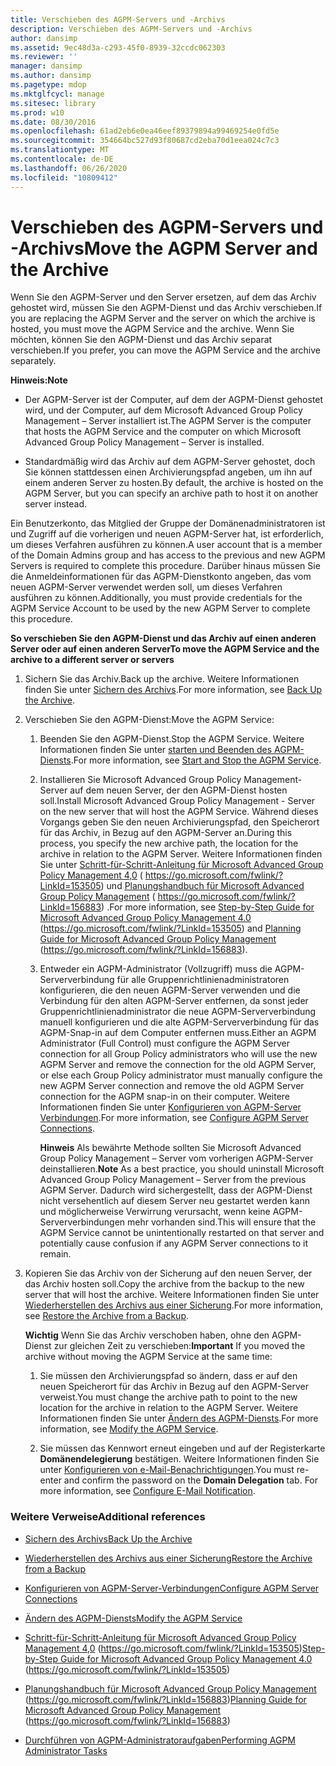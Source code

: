 ```yaml
---
title: Verschieben des AGPM-Servers und -Archivs
description: Verschieben des AGPM-Servers und -Archivs
author: dansimp
ms.assetid: 9ec48d3a-c293-45f0-8939-32ccdc062303
ms.reviewer: ''
manager: dansimp
ms.author: dansimp
ms.pagetype: mdop
ms.mktglfcycl: manage
ms.sitesec: library
ms.prod: w10
ms.date: 08/30/2016
ms.openlocfilehash: 61ad2eb6e0ea46eef89379894a99469254e0fd5e
ms.sourcegitcommit: 354664bc527d93f80687cd2eba70d1eea024c7c3
ms.translationtype: MT
ms.contentlocale: de-DE
ms.lasthandoff: 06/26/2020
ms.locfileid: "10809412"
---
```

# <span data-ttu-id="ba40c-103">Verschieben des AGPM-Servers und -Archivs</span><span class="sxs-lookup"><span data-stu-id="ba40c-103">Move the AGPM Server and the Archive</span></span>


<span data-ttu-id="ba40c-104">Wenn Sie den AGPM-Server und den Server ersetzen, auf dem das Archiv gehostet wird, müssen Sie den AGPM-Dienst und das Archiv verschieben.</span><span class="sxs-lookup"><span data-stu-id="ba40c-104">If you are replacing the AGPM Server and the server on which the archive is hosted, you must move the AGPM Service and the archive.</span></span> <span data-ttu-id="ba40c-105">Wenn Sie möchten, können Sie den AGPM-Dienst und das Archiv separat verschieben.</span><span class="sxs-lookup"><span data-stu-id="ba40c-105">If you prefer, you can move the AGPM Service and the archive separately.</span></span>

**<span data-ttu-id="ba40c-106">Hinweis:</span><span class="sxs-lookup"><span data-stu-id="ba40c-106">Note</span></span>**  
-   <span data-ttu-id="ba40c-107">Der AGPM-Server ist der Computer, auf dem der AGPM-Dienst gehostet wird, und der Computer, auf dem Microsoft Advanced Group Policy Management – Server installiert ist.</span><span class="sxs-lookup"><span data-stu-id="ba40c-107">The AGPM Server is the computer that hosts the AGPM Service and the computer on which Microsoft Advanced Group Policy Management – Server is installed.</span></span>

-   <span data-ttu-id="ba40c-108">Standardmäßig wird das Archiv auf dem AGPM-Server gehostet, doch Sie können stattdessen einen Archivierungspfad angeben, um ihn auf einem anderen Server zu hosten.</span><span class="sxs-lookup"><span data-stu-id="ba40c-108">By default, the archive is hosted on the AGPM Server, but you can specify an archive path to host it on another server instead.</span></span>

 

<span data-ttu-id="ba40c-109">Ein Benutzerkonto, das Mitglied der Gruppe der Domänenadministratoren ist und Zugriff auf die vorherigen und neuen AGPM-Server hat, ist erforderlich, um dieses Verfahren ausführen zu können.</span><span class="sxs-lookup"><span data-stu-id="ba40c-109">A user account that is a member of the Domain Admins group and has access to the previous and new AGPM Servers is required to complete this procedure.</span></span> <span data-ttu-id="ba40c-110">Darüber hinaus müssen Sie die Anmeldeinformationen für das AGPM-Dienstkonto angeben, das vom neuen AGPM-Server verwendet werden soll, um dieses Verfahren ausführen zu können.</span><span class="sxs-lookup"><span data-stu-id="ba40c-110">Additionally, you must provide credentials for the AGPM Service Account to be used by the new AGPM Server to complete this procedure.</span></span>

**<span data-ttu-id="ba40c-111">So verschieben Sie den AGPM-Dienst und das Archiv auf einen anderen Server oder auf einen anderen Server</span><span class="sxs-lookup"><span data-stu-id="ba40c-111">To move the AGPM Service and the archive to a different server or servers</span></span>**

1.  <span data-ttu-id="ba40c-112">Sichern Sie das Archiv.</span><span class="sxs-lookup"><span data-stu-id="ba40c-112">Back up the archive.</span></span> <span data-ttu-id="ba40c-113">Weitere Informationen finden Sie unter [Sichern des Archivs](back-up-the-archive-agpm40.md).</span><span class="sxs-lookup"><span data-stu-id="ba40c-113">For more information, see [Back Up the Archive](back-up-the-archive-agpm40.md).</span></span>

2.  <span data-ttu-id="ba40c-114">Verschieben Sie den AGPM-Dienst:</span><span class="sxs-lookup"><span data-stu-id="ba40c-114">Move the AGPM Service:</span></span>

    1.  <span data-ttu-id="ba40c-115">Beenden Sie den AGPM-Dienst.</span><span class="sxs-lookup"><span data-stu-id="ba40c-115">Stop the AGPM Service.</span></span> <span data-ttu-id="ba40c-116">Weitere Informationen finden Sie unter [starten und Beenden des AGPM-Diensts](start-and-stop-the-agpm-service-agpm40.md).</span><span class="sxs-lookup"><span data-stu-id="ba40c-116">For more information, see [Start and Stop the AGPM Service](start-and-stop-the-agpm-service-agpm40.md).</span></span>

    2.  <span data-ttu-id="ba40c-117">Installieren Sie Microsoft Advanced Group Policy Management-Server auf dem neuen Server, der den AGPM-Dienst hosten soll.</span><span class="sxs-lookup"><span data-stu-id="ba40c-117">Install Microsoft Advanced Group Policy Management - Server on the new server that will host the AGPM Service.</span></span> <span data-ttu-id="ba40c-118">Während dieses Vorgangs geben Sie den neuen Archivierungspfad, den Speicherort für das Archiv, in Bezug auf den AGPM-Server an.</span><span class="sxs-lookup"><span data-stu-id="ba40c-118">During this process, you specify the new archive path, the location for the archive in relation to the AGPM Server.</span></span> <span data-ttu-id="ba40c-119">Weitere Informationen finden Sie unter [Schritt-für-Schritt-Anleitung für Microsoft Advanced Group Policy Management 4,0](https://go.microsoft.com/fwlink/?LinkId=153505) ( https://go.microsoft.com/fwlink/?LinkId=153505) und [Planungshandbuch für Microsoft Advanced Group Policy Management](https://go.microsoft.com/fwlink/?LinkId=156883) ( https://go.microsoft.com/fwlink/?LinkId=156883) .</span><span class="sxs-lookup"><span data-stu-id="ba40c-119">For more information, see [Step-by-Step Guide for Microsoft Advanced Group Policy Management 4.0](https://go.microsoft.com/fwlink/?LinkId=153505) (https://go.microsoft.com/fwlink/?LinkId=153505) and [Planning Guide for Microsoft Advanced Group Policy Management](https://go.microsoft.com/fwlink/?LinkId=156883) (https://go.microsoft.com/fwlink/?LinkId=156883).</span></span>

    3.  <span data-ttu-id="ba40c-120">Entweder ein AGPM-Administrator (Vollzugriff) muss die AGPM-Serververbindung für alle Gruppenrichtlinienadministratoren konfigurieren, die den neuen AGPM-Server verwenden und die Verbindung für den alten AGPM-Server entfernen, da sonst jeder Gruppenrichtlinienadministrator die neue AGPM-Serververbindung manuell konfigurieren und die alte AGPM-Serververbindung für das AGPM-Snap-in auf dem Computer entfernen muss.</span><span class="sxs-lookup"><span data-stu-id="ba40c-120">Either an AGPM Administrator (Full Control) must configure the AGPM Server connection for all Group Policy administrators who will use the new AGPM Server and remove the connection for the old AGPM Server, or else each Group Policy administrator must manually configure the new AGPM Server connection and remove the old AGPM Server connection for the AGPM snap-in on their computer.</span></span> <span data-ttu-id="ba40c-121">Weitere Informationen finden Sie unter [Konfigurieren von AGPM-Server Verbindungen](configure-agpm-server-connections-agpm40.md).</span><span class="sxs-lookup"><span data-stu-id="ba40c-121">For more information, see [Configure AGPM Server Connections](configure-agpm-server-connections-agpm40.md).</span></span>

        <span data-ttu-id="ba40c-122">**Hinweis**  Als bewährte Methode sollten Sie Microsoft Advanced Group Policy Management – Server vom vorherigen AGPM-Server deinstallieren.</span><span class="sxs-lookup"><span data-stu-id="ba40c-122">**Note** As a best practice, you should uninstall Microsoft Advanced Group Policy Management – Server from the previous AGPM Server.</span></span> <span data-ttu-id="ba40c-123">Dadurch wird sichergestellt, dass der AGPM-Dienst nicht versehentlich auf diesem Server neu gestartet werden kann und möglicherweise Verwirrung verursacht, wenn keine AGPM-Serververbindungen mehr vorhanden sind.</span><span class="sxs-lookup"><span data-stu-id="ba40c-123">This will ensure that the AGPM Service cannot be unintentionally restarted on that server and potentially cause confusion if any AGPM Server connections to it remain.</span></span>

         

3.  <span data-ttu-id="ba40c-124">Kopieren Sie das Archiv von der Sicherung auf den neuen Server, der das Archiv hosten soll.</span><span class="sxs-lookup"><span data-stu-id="ba40c-124">Copy the archive from the backup to the new server that will host the archive.</span></span> <span data-ttu-id="ba40c-125">Weitere Informationen finden Sie unter [Wiederherstellen des Archivs aus einer Sicherung](restore-the-archive-from-a-backup-agpm40.md).</span><span class="sxs-lookup"><span data-stu-id="ba40c-125">For more information, see [Restore the Archive from a Backup](restore-the-archive-from-a-backup-agpm40.md).</span></span>

    <span data-ttu-id="ba40c-126">**Wichtig**  Wenn Sie das Archiv verschoben haben, ohne den AGPM-Dienst zur gleichen Zeit zu verschieben:</span><span class="sxs-lookup"><span data-stu-id="ba40c-126">**Important** If you moved the archive without moving the AGPM Service at the same time:</span></span>

    1.  <span data-ttu-id="ba40c-127">Sie müssen den Archivierungspfad so ändern, dass er auf den neuen Speicherort für das Archiv in Bezug auf den AGPM-Server verweist.</span><span class="sxs-lookup"><span data-stu-id="ba40c-127">You must change the archive path to point to the new location for the archive in relation to the AGPM Server.</span></span> <span data-ttu-id="ba40c-128">Weitere Informationen finden Sie unter [Ändern des AGPM-Diensts](modify-the-agpm-service-agpm40.md).</span><span class="sxs-lookup"><span data-stu-id="ba40c-128">For more information, see [Modify the AGPM Service](modify-the-agpm-service-agpm40.md).</span></span>

    2.  <span data-ttu-id="ba40c-129">Sie müssen das Kennwort erneut eingeben und auf der Registerkarte **Domänendelegierung** bestätigen. Weitere Informationen finden Sie unter [Konfigurieren von e-Mail-Benachrichtigungen](configure-e-mail-notification-agpm40.md).</span><span class="sxs-lookup"><span data-stu-id="ba40c-129">You must re-enter and confirm the password on the **Domain Delegation** tab. For more information, see [Configure E-Mail Notification](configure-e-mail-notification-agpm40.md).</span></span>

     

### <span data-ttu-id="ba40c-130">Weitere Verweise</span><span class="sxs-lookup"><span data-stu-id="ba40c-130">Additional references</span></span>

-   [<span data-ttu-id="ba40c-131">Sichern des Archivs</span><span class="sxs-lookup"><span data-stu-id="ba40c-131">Back Up the Archive</span></span>](back-up-the-archive-agpm40.md)

-   [<span data-ttu-id="ba40c-132">Wiederherstellen des Archivs aus einer Sicherung</span><span class="sxs-lookup"><span data-stu-id="ba40c-132">Restore the Archive from a Backup</span></span>](restore-the-archive-from-a-backup-agpm40.md)

-   [<span data-ttu-id="ba40c-133">Konfigurieren von AGPM-Server-Verbindungen</span><span class="sxs-lookup"><span data-stu-id="ba40c-133">Configure AGPM Server Connections</span></span>](configure-agpm-server-connections-agpm40.md)

-   [<span data-ttu-id="ba40c-134">Ändern des AGPM-Diensts</span><span class="sxs-lookup"><span data-stu-id="ba40c-134">Modify the AGPM Service</span></span>](modify-the-agpm-service-agpm40.md)

-   <span data-ttu-id="ba40c-135">[Schritt-für-Schritt-Anleitung für Microsoft Advanced Group Policy Management 4,0](https://go.microsoft.com/fwlink/?LinkId=153505) (https://go.microsoft.com/fwlink/?LinkId=153505)</span><span class="sxs-lookup"><span data-stu-id="ba40c-135">[Step-by-Step Guide for Microsoft Advanced Group Policy Management 4.0](https://go.microsoft.com/fwlink/?LinkId=153505) (https://go.microsoft.com/fwlink/?LinkId=153505)</span></span>

-   <span data-ttu-id="ba40c-136">[Planungshandbuch für Microsoft Advanced Group Policy Management](https://go.microsoft.com/fwlink/?LinkId=156883) (https://go.microsoft.com/fwlink/?LinkId=156883)</span><span class="sxs-lookup"><span data-stu-id="ba40c-136">[Planning Guide for Microsoft Advanced Group Policy Management](https://go.microsoft.com/fwlink/?LinkId=156883) (https://go.microsoft.com/fwlink/?LinkId=156883)</span></span>

-   [<span data-ttu-id="ba40c-137">Durchführen von AGPM-Administratoraufgaben</span><span class="sxs-lookup"><span data-stu-id="ba40c-137">Performing AGPM Administrator Tasks</span></span>](performing-agpm-administrator-tasks-agpm40.md)

 

 





